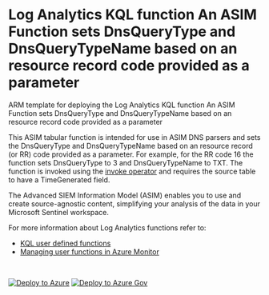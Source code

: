 # Log Analytics KQL function An ASIM Function sets DnsQueryType and DnsQueryTypeName based on an resource record code provided as a parameter

ARM template for deploying the Log Analytics KQL function An ASIM Function sets DnsQueryType and DnsQueryTypeName based on an resource record code provided as a parameter

This ASIM tabular function is intended for use in ASIM DNS parsers and sets the DnsQueryType and DnsQueryTypeName based on an resource record (or RR) code provided as a parameter. For example, for the RR code 16 the function sets DnsQueryType to 3 and DnsQueryTypeName to TXT. The function is invoked using the [invoke operator](https://docs.microsoft.com/azure/data-explorer/kusto/query/invokeoperator) and requires the source table to have a TimeGenerated field.  


The Advanced SIEM Information Model (ASIM) enables you to use and create source-agnostic content, simplifying your analysis of the data in your Microsoft Sentinel workspace.

For more information about Log Analytics functions refer to:

- [KQL user defined functions](https://docs.microsoft.com/azure/data-explorer/kusto/query/functions/user-defined-functions)
- [Managing user functions in Azure Monitor](https://docs.microsoft.com/azure/azure-monitor/logs/functions)

<br/>

[![Deploy to Azure](https://aka.ms/deploytoazurebutton)](https://portal.azure.com/#create/Microsoft.Template/https%3A%2F%2Faka.ms%2FASimFunctionLibrary%2FASIM_ResolveDnsQueryType%2FASIM_ResolveDnsQueryType.json) [![Deploy to Azure Gov](https://aka.ms/deploytoazuregovbutton)](https://portal.azure.us/#create/Microsoft.Template/uri/https%3A%2F%2Faka.ms%2FASimFunctionLibrary%2FASIM_ResolveDnsQueryType%2FASIM_ResolveDnsQueryType.json)
